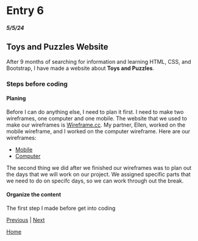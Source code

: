 # Entry 6
##### 5/5/24

## Toys and Puzzles Website
After 9 months of searching for information and learning HTML, CSS, and Bootstrap, I have made a website about **Toys and Puzzles**. 

### Steps before coding 

#### Planing 
Before I can do anything else, I need to plan it first. I need to make two wireframes, one computer and one mobile. The website that we used to make our wireframes is [Wireframe.cc](https://wireframe.cc). My partner, Ellen, worked on the mobile wireframe, and I worked on the computer wireframe. Here are our wireframes:
- [Mobile](https://wireframe.cc/FoHNt8)
- [Computer](https://wireframe.cc/ziMqQp) 

The second thing we did after we finished our wireframes was to plan out the days that we will work on our project. We assigned specific parts that we need to do on specifc days, so we can work through out the break. 

#### Organize the content 
The first step I made before get into coding 

[Previous](entry05.md) | [Next](entry07.md)

[Home](../README.md)